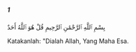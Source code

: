 ##### 1

<span class="ayah">بِسْمِ ٱللَّهِ ٱلرَّحْمَٰنِ ٱلرَّحِيمِ قُلْ هُوَ ٱللَّهُ أَحَدٌ</span>

<span class="ayah_translation">Katakanlah: "Dialah Allah, Yang Maha Esa.</span>

